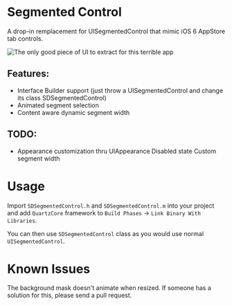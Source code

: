 # Segmented Control

A drop-in remplacement for UISegmentedControl that mimic iOS 6 AppStore tab
controls.

![The only good piece of UI to extract for this terrible app](https://raw.github.com/rs/SDSegmentedControl/master/Screenshots/screenshot-1.png)

## Features:

- Interface Builder support (just throw a UISegmentedControl and change
  its class SDSegmentedControl)
- Animated segment selection
- Content aware dynamic segment width

## TODO:

- Appearance customization thru UIAppearance Disabled state Custom segment width

# Usage

Import `SDSegmentedControl.h` and `SDSegmentedControl.m` into your
project and add `QuartzCore` framework to `Build Phases` -> `Link Binary With
Libraries`.

You can then use `SDSegmentedControl` class as you would use normal
`UISegmentedControl`.

# Known Issues

The background mask doesn't animate when resized. If someone has a solution for
this, please send a pull request.